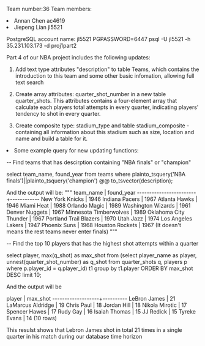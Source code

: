 Team number:36
Team members:
<li> Annan Chen ac4619
<li> Jiepeng Lian jl5521

PostgreSQL account name: jl5521 PGPASSWORD=6447 psql -U jl5521 -h 35.231.103.173 -d proj1part2


Part 4 of our NBA project includes the following updates:

1. Add text type attributes "description" to table Teams, which contains the introduction to this team and some other basic infomation,
allowing full text search 

2. Create array attributes: quarter_shot_number in a new table quarter_shots. This attributes contains a four-element array that calculate each players total attempts in every quarter, 
indicating players' tendency to shot in every quarter.

3. Create composite type: stadium_type and table stadium_composite - containing all information about this stadium such as size, location and name and build a table for it.

<li>Some example query for new updating functions: 

-- Find teams that has descirption containing "NBA finals" or "champion"

select team_name, found_year from teams where plainto_tsquery('NBA finals')||plainto_tsquery('champion') @@ to_tsvector(description);

And the output will be:
"""
       team_name        | found_year 
------------------------+------------
 New York Knicks        |       1946
 Indiana Pacers         |       1967
 Atlanta Hawks          |       1946
 Miami Heat             |       1988
 Orlando Magic          |       1989
 Washington Wizards     |       1961
 Denver Nuggets         |       1967
 Minnesota Timberwolves |       1989
 Oklahoma City Thunder  |       1967
 Portland Trail Blazers |       1970
 Utah Jazz              |       1974
 Los Angeles Lakers     |       1947
 Phoenix Suns           |       1968
 Houston Rockets        |       1967
 (It doesn't means the rest teams never enter finals)
"""

-- Find the top 10 players that has the highest shot attempts within a quarter

select player, max(q_shot) as max_shot from 
 (select player_name as player, unnest(quarter_shot_number) as q_shot from quarter_shots q, players p where p.player_id = q.player_id) t1
 group by t1.player ORDER BY max_shot DESC limit 10;
 
 And the output will be 
 
   player       | max_shot 
-------------------+----------
 LeBron James      |       21
 LaMarcus Aldridge |       19
 Chris Paul        |       18
 Jordan Hill       |       18
 Nikola Mirotic    |       17
 Spencer Hawes     |       17
 Rudy Gay          |       16
 Isaiah Thomas     |       15
 JJ Redick         |       15
 Tyreke Evans      |       14
(10 rows)

This resulst shows that Lebron James shot in total 21 times in a single quarter in his match during our database time horizon
